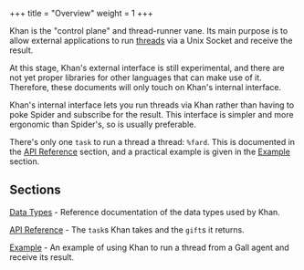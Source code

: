 +++
title = "Overview"
weight = 1
+++

Khan is the "control plane" and thread-runner vane. Its main purpose is to allow
external applications to run [threads](/reference/arvo/threads/overview) via a
Unix Socket and receive the result.

At this stage, Khan's external interface is still experimental, and there are
not yet proper libraries for other languages that can make use of it. Therefore,
these documents will only touch on Khan's internal interface.

Khan's internal interface lets you run threads via Khan rather than having to
poke Spider and subscribe for the result. This interface is simpler and more
ergonomic than Spider's, so is usually preferable.

There's only one `task` to run a thread a thread: `%fard`. This is documented in
the [API Reference](/reference/arvo/khan/tasks) section, and a practical example
is given in the [Example](/reference/arvo/khan/example) section.

## Sections

[Data Types](/reference/arvo/khan/types) - Reference documentation of the data
types used by Khan.

[API Reference](/reference/arvo/khan/tasks) - The `task`s Khan takes and the
`gift`s it returns.

[Example](/reference/arvo/khan/example) - An example of using Khan to run a
thread from a Gall agent and receive its result.
